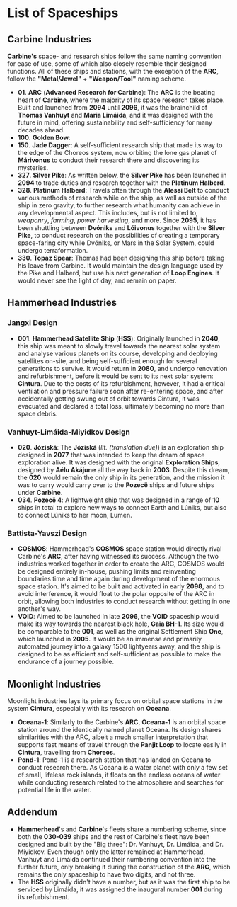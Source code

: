 # List of Spaceships
## Carbine Industries
**Carbine's** space- and research ships follow the same naming convention for ease of use, some of which also closely resemble their designed functions. All of these ships and stations, with the exception of the **ARC**, follow the **"Metal/Jewel"** + **"Weapon/Tool"** naming scheme.
- **01**. **ARC** (**Advanced Research for Carbine**): The **ARC** is the beating heart of **Carbine**, where the majority of its space research takes place. Built and launched from **2094** until **2096**, it was the brainchild of **Thomas Vanhuyt** and **Maria Limáida**, and it was designed with the future in mind, offering sustainability and self-sufficiency for many decades ahead. 
- **100**. **Golden Bow**:
- **150**. **Jade Dagger**: A self-sufficient research ship that made its way to the edge of the Choreos system, now orbiting the lone gas planet of **Márivonus** to conduct their research there and discovering its mysteries.
- **327**. **Silver Pike**: As written below, the **Silver Pike** has been launched in **2094** to trade duties and research together with the **Platinum Halberd**.
- **328**. **Platinum Halberd**: Travels often through the **Alessi Belt** to conduct various methods of research while on the ship, as well as outside of the ship in zero gravity, to further research what humanity can achieve in any developmental aspect. This includes, but is not limited to, *weaponry*, *farming*, *power harvesting*, and more. Since **2095**, it has been shuttling between **Dvóniks** and **Lóivonus** together with the **Silver Pike**, to conduct research on the possibilities of creating a temporary space-faring city while Dvóniks, or Mars in the Solar System, could undergo terraformation.
- **330**. **Topaz Spear**: Thomas had been designing this ship before taking his leave from Carbine. It would maintain the design language used by the Pike and Halberd, but use his next generation of **Loop Engines**. It would never see the light of day, and remain on paper.

## Hammerhead Industries
### Jangxi Design
- **001**. **Hammerhead Satellite Ship** (**HSS**): Originally launched in **2040**, this ship was meant to slowly travel towards the nearest solar system and analyse various planets on its course, developing and deploying satellites on-site, and being self-sufficient enough for several generations to survive. It would return in **2080**, and undergo renovation and refurbishment, before it would be sent to its next solar system: **Cintura**. Due to the costs of its refurbishment, however, it had a critical ventilation and pressure failure soon after re-entering space, and after accidentally getting swung out of orbit towards Cintura, it was evacuated and declared a total loss, ultimately becoming no more than space debris.
### Vanhuyt-Limáida-Miyidkov Design 
- **020**. **Józiská**: The **Józiská** (*lit. (translation due)*) is an exploration ship designed in **2077** that was intended to keep the dream of space exploration alive. It was designed with the original **Exploration Ships**, designed by **Aélu Akájune** all the way back in **2003**. Despite this dream, the **020** would remain the only ship in its generation, and the mission it was to carry would carry over to the **Pozecë** ships and future ships under **Carbine**.
- **034**. **Pozecë 4**: A lightweight ship that was designed in a range of **10** ships in total to explore new ways to connect Earth and Lúniks, but also to connect Lúniks to her moon, Lumen. 
### Battista-Yavszi Design
- **COSMOS**: Hammerhead's **COSMOS** space station would directly rival Carbine's **ARC**, after having witnessed its success. Although the two industries worked together in order to create the ARC, COSMOS would be designed entirely in-house, pushing limits and reinventing boundaries time and time again during development of the enormous space station. It's aimed to be built and activated in early **2098**, and to avoid interference, it would float to the polar opposite of the ARC in orbit, allowing both industries to conduct research without getting in one another's way.
- **VOID**: Aimed to be launched in late **2096**, the **VOID** spaceship would make its way towards the nearest black hole, **Gaia BH-1**. Its size would be comparable to the **001**, as well as the original Settlement Ship **One**, which launched in **2005**. It would be an immense and primarily automated journey into a galaxy 1500 lightyears away, and the ship is designed to be as efficient and self-sufficient as possible to make the endurance of a journey possible.

## Moonlight Industries
Moonlight industries lays its primary focus on orbital space stations in the system **Cintura**, especially with its research on **Oceana**. 
- **Oceana-1**: Similarly to the Carbine's **ARC**, **Oceana-1** is an orbital space station around the identically named planet Oceana. Its design shares similarities with the ARC, albeit a much smaller interpretation that supports fast means of travel through the **Panjit Loop** to locate easily in **Cintura**, travelling from **Choreos**.
- **Pond-1**: Pond-1 is a research station that has landed on Oceana to conduct research there. As Oceana is a water planet with only a few set of small, lifeless rock islands, it floats on the endless oceans of water while conducting research related to the atmosphere and searches for potential life in the water.



## Addendum
- **Hammerhead**'s and **Carbine**'s fleets share a numbering scheme, since both the **030-039** ships and the rest of Carbine's fleet have been designed and built by the "Big three": Dr. Vanhuyt, Dr. Limáida, and Dr. Miyidkov. Even though only the latter remained at Hammerhead, Vanhuyt and Limáida continued their numbering convention into the further future, only breaking it during the construction of the **ARC**, which remains the only spaceship to have two digits, and not three. 
- The **HSS** originally didn't have a number, but as it was the first ship to be serviced by Limáida, it was assigned the inaugural number **001** during its refurbishment. 
